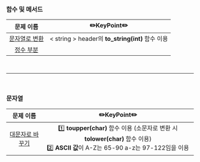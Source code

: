 ### 함수 및 메서드 

|문제 이름| ✏️KeyPoint✏️|        
| :-----: | :-----: |         
| <a href="https://github.com/juijeong8324/codingStudy/tree/programmers/Lv.0/%ED%95%A8%EC%88%98(%EB%A9%94%EC%84%9C%EB%93%9C)/%EB%AC%B8%EC%9E%90%EC%97%B4%EB%A1%9C%20%EB%B3%80%ED%99%98">문자열로 변환</a> | < string > header의 **to_string(int)** 함수 이용 |
| <a href="">정수 부분</a> | |

<br>

---

<br>

### 문자열 

|문제 이름| ✏️KeyPoint✏️ |        
| :-----: | :-----: |  
| <a href="">대문자로 바꾸기</a> | 1️⃣ **toupper(char)** 함수 이용 (소문자로 변환 시 **tolower(char)** 함수 이용) <br> 2️⃣ **ASCII 값**이 A-Z는 65-90 a-z는 97-122임을 이용|
